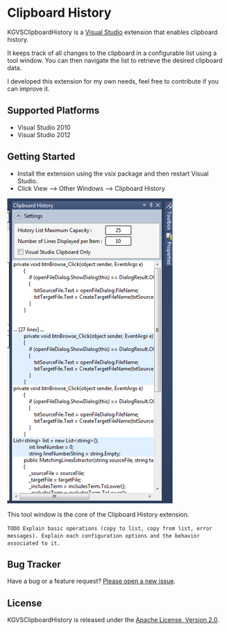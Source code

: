 # Clipboard History

KGVSClipboardHistory is a <a href="http://www.microsoft.com/visualstudio/eng" target="_blank">Visual Studio</a>
extension that enables clipboard history.

It keeps track of all changes to the clipboard in a configurable list using a tool window.
You can then navigate the list to retrieve the desired clipboard data.

I developed this extension for my own needs, feel free to contribute if you can improve it.

## Supported Platforms

* Visual Studio 2010
* Visual Studio 2012

## Getting Started

* Install the extension using the vsix package and then restart Visual Studio.
* Click View --> Other Windows --> Clipboard History

![ClipboardHistory Tool Window](/ClipboardHistory/Resources/Images/ScreenShot_01.png)

This tool window is the core of the Clipboard History extension.

`TODO
Explain basic operations (copy to list, copy from list, error messages).
Explain each configuration options and the behavior associated to it.`

## Bug Tracker

Have a bug or a feature request? [Please open a new issue](https://github.com/kavengagne/KGVSClipboardHistory/issues).

## License

KGVSClipboardHistory is released under the [Apache License, Version 2.0](/LICENSE.txt).
